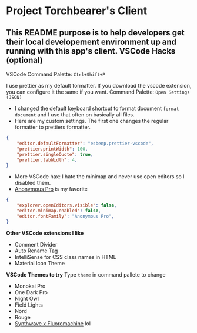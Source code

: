 # Project Torchbearer's Client

This README purpose is to help developers get their local developement environment up and running with this app's client.
VSCode Hacks (optional)
--

VSCode Command Palette: `Ctrl+Shift+P`

I use prettier as my default formatter. If you download the vscode extension, you can configure it the same if you want. Command Palette: `Open Settings (JSON)`


- I changed the default keyboard shortcut to format document `format document` and I use that often on basically all files.
- Here are my custom settings. The first one changes the regular formatter to prettiers formatter.
```JSON
{
    "editor.defaultFormatter": "esbenp.prettier-vscode",
    "prettier.printWidth": 100,
    "prettier.singleQuote": true,
    "prettier.tabWidth": 4,
}
```
- More VSCode hax: I hate the minimap and never use open editors so I disabled them.
- [Anonymous Pro](https://www.marksimonson.com/fonts/view/anonymous-pro) is my favorite
```JSON
{
    "explorer.openEditors.visible": false,
    "editor.minimap.enabled": false,
    "editor.fontFamily": "Anonymous Pro",
}
```
__Other VSCode extensions I like__
- Comment Divider
- Auto Rename Tag
- IntelliSense for CSS class names in HTML
- Material Icon Theme

__VSCode Themes to try__
Type `theme` in command pallete to change
- Monokai Pro
- One Dark Pro
- Night Owl
- Field Lights
- Nord
- Rouge
- [Synthwave x Fluoromachine](https://marketplace.visualstudio.com/items?itemName=webrender.synthwave-x-fluoromachine) lol


